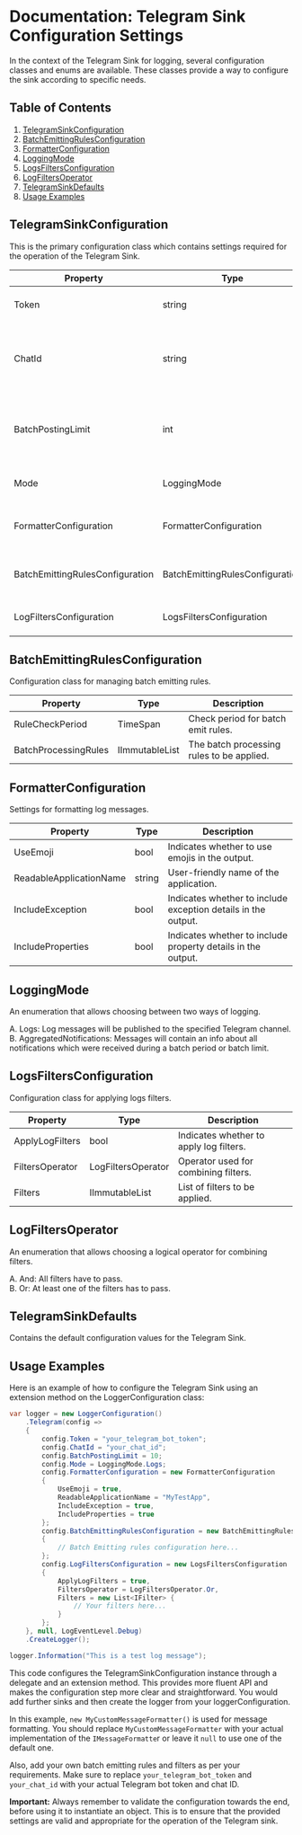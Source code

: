 ﻿# Documentation: Telegram Sink Configuration Settings

In the context of the Telegram Sink for logging, several configuration classes and enums are available. These classes provide a way to configure the sink according to specific needs.

## Table of Contents

1. [TelegramSinkConfiguration](#telegramsinkconfiguration)
2. [BatchEmittingRulesConfiguration](#batchemittingrulesconfiguration)
3. [FormatterConfiguration](#formatterconfiguration)
4. [LoggingMode](#loggingmode)
5. [LogsFiltersConfiguration](#logsfiltersconfiguration)
6. [LogFiltersOperator](#logfiltersoperator)
7. [TelegramSinkDefaults](#telegramsinkdefaults)
8. [Usage Examples](#usage-examples)

<a name="telegramsinkconfiguration"></a>
## TelegramSinkConfiguration

This is the primary configuration class which contains settings required for the operation of the Telegram Sink.

| Property                        | Type                            | Description                                               |
|---------------------------------|---------------------------------|-----------------------------------------------------------|
| Token                           | string                          | Token for Telegram API access.                            |
| ChatId                          | string                          | Identifies the chat to which log messages will be posted. |
| BatchPostingLimit               | int                             | The maximum number of events to post in a single batch.   |
| Mode                            | LoggingMode                     | Sets the logging mode.                                    |
| FormatterConfiguration          | FormatterConfiguration          | Configuration for formatting logs.                        |
| BatchEmittingRulesConfiguration | BatchEmittingRulesConfiguration | Configuration for rules on emitting batches.              |
| LogFiltersConfiguration         | LogsFiltersConfiguration        | Configuration for filtering logs.                         |

<a name="batchemittingrulesconfiguration"></a>
## BatchEmittingRulesConfiguration

Configuration class for managing batch emitting rules.

| Property             | Type                  | Description                               |
|----------------------|-----------------------|-------------------------------------------|
| RuleCheckPeriod      | TimeSpan              | Check period for batch emit rules.        |
| BatchProcessingRules | IImmutableList<IRule> | The batch processing rules to be applied. |

<a name="formatterconfiguration"></a>
## FormatterConfiguration

Settings for formatting log messages.

| Property                | Type   | Description                                                   |
|-------------------------|--------|---------------------------------------------------------------|
| UseEmoji                | bool   | Indicates whether to use emojis in the output.                |
| ReadableApplicationName | string | User-friendly name of the application.                        |
| IncludeException        | bool   | Indicates whether to include exception details in the output. |
| IncludeProperties       | bool   | Indicates whether to include property details in the output.  |

<a name="loggingmode"></a>
## LoggingMode

An enumeration that allows choosing between two ways of logging.

A. Logs: Log messages will be published to the specified Telegram channel.<br/>
B. AggregatedNotifications: Messages will contain an info about all notifications which were received during a batch period or batch limit.

<a name="logsfiltersconfiguration"></a>
## LogsFiltersConfiguration

Configuration class for applying logs filters.

| Property        | Type                    | Description                             |
|-----------------|-------------------------|-----------------------------------------|
| ApplyLogFilters | bool                    | Indicates whether to apply log filters. |
| FiltersOperator | LogFiltersOperator      | Operator used for combining filters.    |
| Filters         | IImmutableList<IFilter> | List of filters to be applied.          |

<a name="logfiltersoperator"></a>
## LogFiltersOperator

An enumeration that allows choosing a logical operator for combining filters.

A. And: All filters have to pass.<br/>
B. Or: At least one of the filters has to pass.

<a name="telegramsinkdefaults"></a>
## TelegramSinkDefaults

Contains the default configuration values for the Telegram Sink.

<a name="usage-examples"></a>
## Usage Examples

Here is an example of how to configure the Telegram Sink using an extension method on the LoggerConfiguration class:

```csharp
var logger = new LoggerConfiguration()
    .Telegram(config =>
    {
        config.Token = "your_telegram_bot_token";
        config.ChatId = "your_chat_id";
        config.BatchPostingLimit = 10;
        config.Mode = LoggingMode.Logs;
        config.FormatterConfiguration = new FormatterConfiguration
        {
            UseEmoji = true,
            ReadableApplicationName = "MyTestApp",
            IncludeException = true,
            IncludeProperties = true
        };
        config.BatchEmittingRulesConfiguration = new BatchEmittingRulesConfiguration
        {
            // Batch Emitting rules configuration here...
        };
        config.LogFiltersConfiguration = new LogsFiltersConfiguration
        {
            ApplyLogFilters = true,
            FiltersOperator = LogFiltersOperator.Or,
            Filters = new List<IFilter> {
                // Your filters here...
            }
        };
    }, null, LogEventLevel.Debug)
    .CreateLogger();

logger.Information("This is a test log message");
```

This code configures the TelegramSinkConfiguration instance through a delegate and an extension method. This
provides  more fluent API and makes the configuration step more clear and straightforward. You would add further
sinks and then create the logger from your loggerConfiguration.

In this example, `new MyCustomMessageFormatter()` is used for message formatting. You should replace 
`MyCustomMessageFormatter` with your actual implementation of the `IMessageFormatte`r or leave it `null` to use one of the 
default one. 

Also, add your own batch emitting rules and filters as per your requirements.
Make sure to replace `your_telegram_bot_token` and `your_chat_id` with your actual Telegram bot token and chat ID.


**Important:** Always remember to validate the configuration towards the end, before using it to instantiate an 
object. This is to ensure that the provided settings are valid and appropriate for the operation of the Telegram sink.